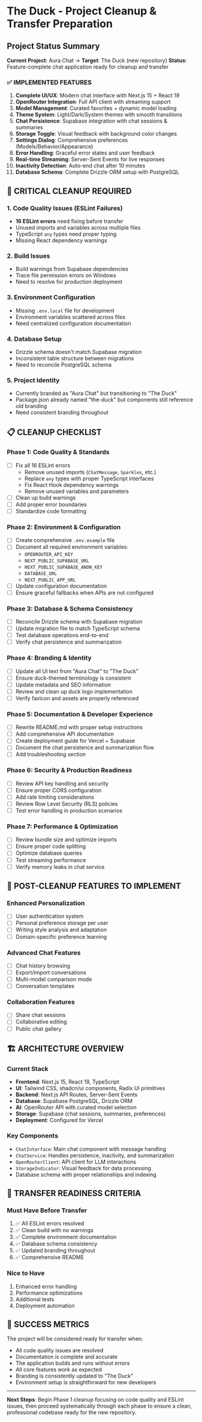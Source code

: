 # The Duck - Project Cleanup & Transfer Preparation

## Project Status Summary

**Current Project**: Aura Chat → **Target**: The Duck (new repository)
**Status**: Feature-complete chat application ready for cleanup and transfer

### ✅ IMPLEMENTED FEATURES
1. **Complete UI/UX**: Modern chat interface with Next.js 15 + React 19
2. **OpenRouter Integration**: Full API client with streaming support
3. **Model Management**: Curated favorites + dynamic model loading
4. **Theme System**: Light/Dark/System themes with smooth transitions
5. **Chat Persistence**: Supabase integration with chat sessions & summaries
6. **Storage Toggle**: Visual feedback with background color changes
7. **Settings Dialog**: Comprehensive preferences (Models/Behavior/Appearance)
8. **Error Handling**: Graceful error states and user feedback
9. **Real-time Streaming**: Server-Sent Events for live responses
10. **Inactivity Detection**: Auto-end chat after 10 minutes
11. **Database Schema**: Complete Drizzle ORM setup with PostgreSQL

## 🚨 CRITICAL CLEANUP REQUIRED

### 1. **Code Quality Issues** (ESLint Failures)
- **16 ESLint errors** need fixing before transfer
- Unused imports and variables across multiple files
- TypeScript `any` types need proper typing
- Missing React dependency warnings

### 2. **Build Issues**
- Build warnings from Supabase dependencies
- Trace file permission errors on Windows
- Need to resolve for production deployment

### 3. **Environment Configuration**
- Missing `.env.local` file for development
- Environment variables scattered across files
- Need centralized configuration documentation

### 4. **Database Setup**
- Drizzle schema doesn't match Supabase migration
- Inconsistent table structure between migrations
- Need to reconcile PostgreSQL schema

### 5. **Project Identity**
- Currently branded as "Aura Chat" but transitioning to "The Duck"
- Package.json already named "the-duck" but components still reference old branding
- Need consistent branding throughout

## 📋 CLEANUP CHECKLIST

### **Phase 1: Code Quality & Standards**
- [ ] Fix all 16 ESLint errors
  - Remove unused imports (`ChatMessage`, `Sparkles`, etc.)
  - Replace `any` types with proper TypeScript interfaces
  - Fix React Hook dependency warnings
  - Remove unused variables and parameters
- [ ] Clean up build warnings
- [ ] Add proper error boundaries
- [ ] Standardize code formatting

### **Phase 2: Environment & Configuration**
- [ ] Create comprehensive `.env.example` file
- [ ] Document all required environment variables:
  - `OPENROUTER_API_KEY`
  - `NEXT_PUBLIC_SUPABASE_URL`
  - `NEXT_PUBLIC_SUPABASE_ANON_KEY`
  - `DATABASE_URL`
  - `NEXT_PUBLIC_APP_URL`
- [ ] Update configuration documentation
- [ ] Ensure graceful fallbacks when APIs are not configured

### **Phase 3: Database & Schema Consistency**
- [ ] Reconcile Drizzle schema with Supabase migration
- [ ] Update migration file to match TypeScript schema
- [ ] Test database operations end-to-end
- [ ] Verify chat persistence and summarization

### **Phase 4: Branding & Identity**
- [ ] Update all UI text from "Aura Chat" to "The Duck"
- [ ] Ensure duck-themed terminology is consistent
- [ ] Update metadata and SEO information
- [ ] Review and clean up duck logo implementation
- [ ] Verify favicon and assets are properly referenced

### **Phase 5: Documentation & Developer Experience**
- [ ] Rewrite README.md with proper setup instructions
- [ ] Add comprehensive API documentation
- [ ] Create deployment guide for Vercel + Supabase
- [ ] Document the chat persistence and summarization flow
- [ ] Add troubleshooting section

### **Phase 6: Security & Production Readiness**
- [ ] Review API key handling and security
- [ ] Ensure proper CORS configuration
- [ ] Add rate limiting considerations
- [ ] Review Row Level Security (RLS) policies
- [ ] Test error handling in production scenarios

### **Phase 7: Performance & Optimization**
- [ ] Review bundle size and optimize imports
- [ ] Ensure proper code splitting
- [ ] Optimize database queries
- [ ] Test streaming performance
- [ ] Verify memory leaks in chat service

## 🎯 POST-CLEANUP FEATURES TO IMPLEMENT

### **Enhanced Personalization**
- [ ] User authentication system
- [ ] Personal preference storage per user
- [ ] Writing style analysis and adaptation
- [ ] Domain-specific preference learning

### **Advanced Chat Features**
- [ ] Chat history browsing
- [ ] Export/import conversations
- [ ] Multi-model comparison mode
- [ ] Conversation templates

### **Collaboration Features**
- [ ] Share chat sessions
- [ ] Collaborative editing
- [ ] Public chat gallery

## 🏗️ ARCHITECTURE OVERVIEW

### **Current Stack**
- **Frontend**: Next.js 15, React 19, TypeScript
- **UI**: Tailwind CSS, shadcn/ui components, Radix UI primitives
- **Backend**: Next.js API Routes, Server-Sent Events
- **Database**: Supabase PostgreSQL, Drizzle ORM
- **AI**: OpenRouter API with curated model selection
- **Storage**: Supabase (chat sessions, summaries, preferences)
- **Deployment**: Configured for Vercel

### **Key Components**
- `ChatInterface`: Main chat component with message handling
- `ChatService`: Handles persistence, inactivity, and summarization
- `OpenRouterClient`: API client for LLM interactions
- `StorageIndicator`: Visual feedback for data processing
- Database schema with proper relationships and indexing

## 🚀 TRANSFER READINESS CRITERIA

### **Must Have Before Transfer**
1. ✅ All ESLint errors resolved
2. ✅ Clean build with no warnings
3. ✅ Complete environment documentation
4. ✅ Database schema consistency
5. ✅ Updated branding throughout
6. ✅ Comprehensive README

### **Nice to Have**
1. Enhanced error handling
2. Performance optimizations
3. Additional tests
4. Deployment automation

## 🎉 SUCCESS METRICS

The project will be considered ready for transfer when:
- All code quality issues are resolved
- Documentation is complete and accurate
- The application builds and runs without errors
- All core features work as expected
- Branding is consistently updated to "The Duck"
- Environment setup is straightforward for new developers

---

**Next Steps**: Begin Phase 1 cleanup focusing on code quality and ESLint issues, then proceed systematically through each phase to ensure a clean, professional codebase ready for the new repository.